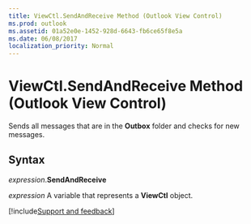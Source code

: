 ```yaml
---
title: ViewCtl.SendAndReceive Method (Outlook View Control)
ms.prod: outlook
ms.assetid: 01a52e0e-1452-928d-6643-fb6ce65f8e5a
ms.date: 06/08/2017
localization_priority: Normal
---
```



# ViewCtl.SendAndReceive Method (Outlook View Control)

Sends all messages that are in the  **Outbox** folder and checks for new messages.


## Syntax

_expression_.**SendAndReceive**

_expression_ A variable that represents a **ViewCtl** object.

[!include[Support and feedback](~/includes/feedback-boilerplate.md)]